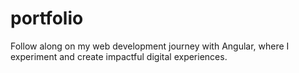 # portfolio
Follow along on my web development journey with Angular, where I experiment and create impactful digital experiences.
